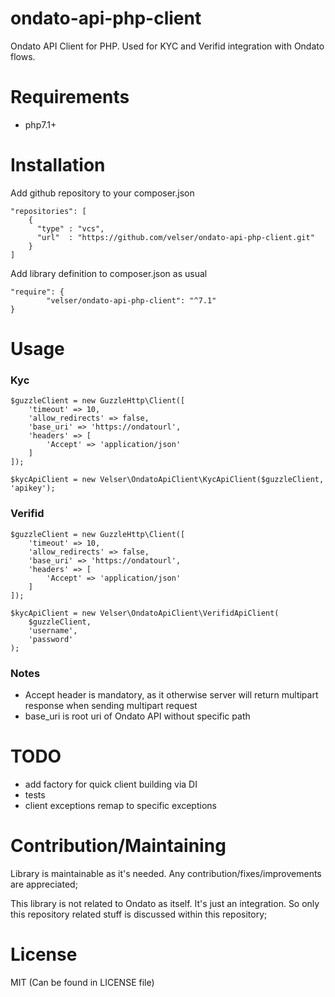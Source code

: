 # ondato-api-php-client

Ondato API Client for PHP. Used for KYC and Verifid integration with Ondato flows.

# Requirements

- php7.1+

# Installation

Add github repository to your composer.json
```
"repositories": [
    {
      "type" : "vcs",
      "url"  : "https://github.com/velser/ondato-api-php-client.git"
    }
]
```
Add library definition to composer.json as usual
```
"require": {
        "velser/ondato-api-php-client": "^7.1"
}
```

# Usage

### Kyc

```
$guzzleClient = new GuzzleHttp\Client([
    'timeout' => 10,
    'allow_redirects' => false,
    'base_uri' => 'https://ondatourl',
    'headers' => [
        'Accept' => 'application/json'
    ]
]);

$kycApiClient = new Velser\OndatoApiClient\KycApiClient($guzzleClient, 'apikey');
```


### Verifid

```
$guzzleClient = new GuzzleHttp\Client([
    'timeout' => 10,
    'allow_redirects' => false,
    'base_uri' => 'https://ondatourl',
    'headers' => [
        'Accept' => 'application/json'
    ]
]);

$kycApiClient = new Velser\OndatoApiClient\VerifidApiClient(
    $guzzleClient,
    'username',
    'password'
);
```

### Notes

- Accept header is mandatory, as it otherwise server will return multipart response when sending multipart request
- base_uri is root uri of Ondato API without specific path


# TODO

- add factory for quick client building via DI
- tests
- client exceptions remap to specific exceptions

# Contribution/Maintaining

Library is maintainable as it's needed. Any contribution/fixes/improvements are appreciated;

This library is not related to Ondato as itself. It's just an integration. So only this repository related stuff is discussed within this repository;

# License

MIT (Can be found in LICENSE file)
